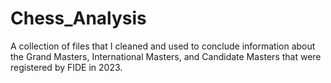 # Chess_Analysis
A collection of files that I cleaned and used to conclude information about the Grand Masters, International Masters, and Candidate Masters that were registered by FIDE in 2023.
